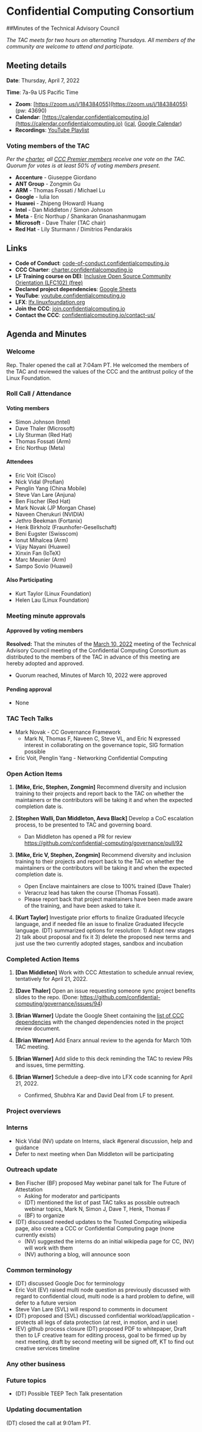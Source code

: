 # Confidential Computing Consortium 
##Minutes of the Technical Advisory Council 

*The TAC meets for two hours on alternating Thursdays. All members of the community are welcome to attend and participate.*

## Meeting details

**Date**: Thursday, April 7, 2022

**Time**: 7a-9a US Pacific Time

* **Zoom**: [https://zoom.us/j/184384055](https://zoom.us/j/184384055) (pw: 43690)
* **Calendar**: [https://calendar.confidentialcomputing.io](https://calendar.confidentialcomputing.io) ([ical](https://calendar.google.com/calendar/ical/c_c0pcihr7n2n1k3a38i32d9ag10%40group.calendar.google.com/public/basic.ics), [Google Calendar](https://calendar.google.com/calendar/u/0/r?cid=c_c0pcihr7n2n1k3a38i32d9ag10@group.calendar.google.com))
* **Recordings**: [YouTube Playlist](https://www.youtube.com/playlist?list=PLmfkUJc39uMjaB_I1dYW72I44kr9QzG_B)

### Voting members of the TAC

*Per the [charter](https://charter.confidentialcomputing.io), all [CCC Premier members](https://confidentialcomputing.io/members/) receive one vote on the TAC. Quorum for votes is at least 50% of voting members present.*

* **Accenture** - Giuseppe Giordano
* **ANT Group** - Zongmin Gu
* **ARM** - Thomas Fossati / Michael Lu
* **Google** - Iulia Ion
* **Huawei** - Zhipeng (Howard) Huang
* **Intel** - Dan Middleton / Simon Johnson
* **Meta** - Eric Northup / Shankaran Gnanashanmugam
* **Microsoft** - Dave Thaler (TAC chair)
* **Red Hat** - Lily Sturmann / Dimitrios Pendarakis

## Links

* **Code of Conduct**: [code-of-conduct.confidentialcomputing.io](https://code-of-conduct.confidentialcomputing.io)
* **CCC Charter**: [charter.confidentialcomputing.io](https://charter.confidentialcomputing.io)
* **LF Training course on DEI**: [Inclusive Open Source Community Orientation (LFC102) (free)](https://training.linuxfoundation.org/training/inclusive-open-source-community-orientation-lfc102/)
* **Declared project dependencies**: [Google Sheets](https://docs.google.com/spreadsheets/d/1UKnbbGWXYLjnPZsox3zmYo59nv3XSXjePfas5E2fER0/edit#gid=0)
* **YouTube**: [youtube.confidentialcomputing.io](https://youtube.confidentialcomputing.io)
* **LFX**: [lfx.linuxfoundation.org](https://lfx.linuxfoundation.org)
* **Join the CCC**: [join.confidentialcomputing.io](https://join.confidentialcomputing.io)
* **Contact the CCC**: [confidentialcomputing.io/contact-us/](https://confidentialcomputing.io/contact-us/)

## Agenda and Minutes

### Welcome

Rep. Thaler opened the call at 7:04am PT. He welcomed the members of the TAC and reviewed the values of the CCC and the antitrust policy of the Linux Foundation.

### Roll Call / Attendance

#### Voting members

* Simon Johnson (Intel)
* Dave Thaler (Microsoft)
* Lily Sturman (Red Hat)
* Thomas Fossati (Arm)
* Eric Northup (Meta)

#### Attendees

* Eric Voit (Cisco)
* Nick Vidal (Profian)
* Penglin Yang (China Mobile)
* Steve Van Lare (Anjuna)
* Ben Fischer (Red Hat)
* Mark Novak (JP Morgan Chase)
* Naveen Cherukuri (NVIDIA)
* Jethro Beekman (Fortanix)
* Henk Birkholz (Fraunhofer-Gesellschaft)
* Beni Eugster (Swisscom)
* Ionut Mihalcea (Arm)
* Vijay Nayani (Huawei)
* Xinxin Fan (IoTeX)
* Marc Meunier (Arm)
* Sampo Sovio (Huawei)

#### Also Participating
* Kurt Taylor (Linux Foundation)
* Helen Lau (Linux Foundation)        

### Meeting minute approvals

#### Approved by voting members

**Resolved:** That the minutes of the [March 10, 2022](../2022-03-10/TAC_Minutes-2022-03-10.md) meeting of the Technical Advisory Council meeting of the Confidential Computing Consortium as distributed to the members of the TAC in advance of this meeting are hereby adopted and approved.

 * Quorum reached, Minutes of March 10, 2022 were approved

#### Pending approval
 * None

### TAC Tech Talks
 *  Mark Novak - CC Governance Framework
 	*  Mark N, Thomas F, Naveen C, Steve VL, and Eric N expressed interest in collaborating on the governance topic, SIG formation possible
 *  Eric Voit, Penglin Yang - Networking Confidential Computing


### Open Action Items

1. **[Mike, Eric, Stephen, Zongmin]** Recommend diversity and inclusion training to their projects and report back to the TAC on whether the maintainers or the contributors will be taking it and when the expected completion date is.

1. **[Stephen Walli, Dan Middleton, Aeva Black]** Develop a CoC escalation process, to be presented to TAC and governing board.
    * Dan Middleton has opened a PR for review https://github.com/confidential-computing/governance/pull/92

1. **[Mike, Eric V, Stephen, Zongmin]** Recommend diversity and inclusion training to their projects and report back to the TAC on whether the maintainers or the contributors will be taking it and when the expected completion date is.
    * Open Enclave maintainers are close to 100% trained (Dave Thaler)
    * Veracruz lead has taken the course (Thomas Fossati).
    * Please report back that project maintainers have been made aware of the training, and have been asked to take it.

1. **[Kurt Taylor]** Investigate prior efforts to finalize Graduated lifecycle language, and if needed file an issue to finalize Graduated lifecycle language. (DT) summarized options for resolution: 1) Adopt new stages 2) talk about proposal and fix it 3) delete the proposed new terms and just use the two currently adopted stages, sandbox and incubation


### Completed Action Items
1. **[Dan Middleton]** Work with CCC Attestation to schedule annual review, tentatively for April 21, 2022.

1. **[Dave Thaler]** Open an issue requesting someone sync project benefits slides to the repo.  (Done: https://github.com/confidential-computing/governance/issues/94)

1. **[Brian Warner]** Update the Google Sheet containing the [list of CCC dependencies](https://docs.google.com/spreadsheets/d/1UKnbbGWXYLjnPZsox3zmYo59nv3XSXjePfas5E2fER0/edit#gid=0) with the changed dependencies noted in the project review document.

1. **[Brian Warner]** Add Enarx annual review to the agenda for March 10th TAC meeting.

1. **[Brian Warner]** Add slide to this deck reminding the TAC to review PRs and issues, time permitting.

1. **[Brian Warner]** Schedule a deep-dive into LFX code scanning for April 21, 2022.
    * Confirmed, Shubhra Kar and David Deal from LF to present.

### Project overviews


### Interns
* Nick Vidal (NV) update on Interns, slack #general discussion, help and guidance 
* Defer to next meeting when Dan Middleton will be participating 

### Outreach update

* Ben Fischer (BF) proposed May webinar panel talk for The Future of Attestation
	* Asking for moderator and participants
	* (DT) mentioned the list of past TAC talks as possible outreach webinar topics, Mark N, Simon J, Dave T, Henk, Thomas F
	* (BF) to organize
* (DT) discussed needed updates to the Trusted Computing wikipedia page, also create a CCC or Confidential Computing page (none currently exists)
	* (NV) suggested the interns do an initial wikipedia page for CC, (NV) will work with them 
	* (NV) authoring a blog, will announce soon	 

### Common terminology
 * (DT) discussed Google Doc for terminology
 * Eric Voit (EV) raised multi node question as previously discussed with regard to confidential cloud, multi node is a hard problem to define, will defer to a future version
 * Steve Van Lare (SVL) will respond to comments in document
 * (DT) proposed and (SVL) discussed confidential workload/application - protects all legs of data protection (at rest, in motion, and in use) 
 * (EV) github process closure (DT) proposed PDF to whitepaper, Draft then to LF creative team for editing process, goal to be firmed up by next meeting, draft by second meeting will be signed off, KT to find out creative services timeline

### Any other business

### Future topics
 * (DT) Possible TEEP Tech Talk presentation


### Updating documentation


(DT) closed the call at 9:01am PT.
